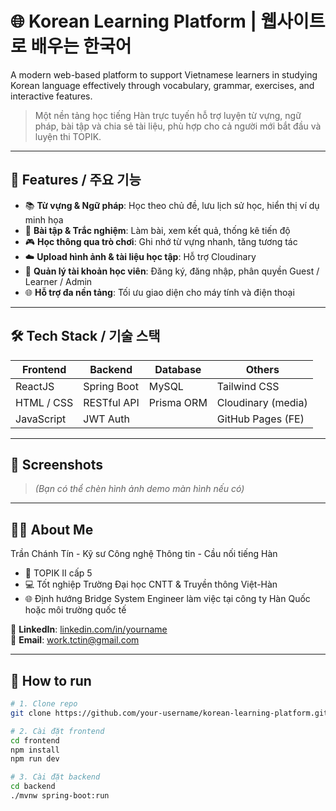 # 🌐 Korean Learning Platform | 웹사이트로 배우는 한국어

A modern web-based platform to support Vietnamese learners in studying Korean language effectively through vocabulary, grammar, exercises, and interactive features.

> Một nền tảng học tiếng Hàn trực tuyến hỗ trợ luyện từ vựng, ngữ pháp, bài tập và chia sẻ tài liệu, phù hợp cho cả người mới bắt đầu và luyện thi TOPIK.

---

## 🚀 Features / 주요 기능

- 📚 **Từ vựng & Ngữ pháp**: Học theo chủ đề, lưu lịch sử học, hiển thị ví dụ minh họa
- 📝 **Bài tập & Trắc nghiệm**: Làm bài, xem kết quả, thống kê tiến độ
- 🎮 **Học thông qua trò chơi**: Ghi nhớ từ vựng nhanh, tăng tương tác
- ☁️ **Upload hình ảnh & tài liệu học tập**: Hỗ trợ Cloudinary
- 👤 **Quản lý tài khoản học viên**: Đăng ký, đăng nhập, phân quyền Guest / Learner / Admin
- 🌐 **Hỗ trợ đa nền tảng**: Tối ưu giao diện cho máy tính và điện thoại

---

## 🛠️ Tech Stack / 기술 스택

| Frontend        | Backend         | Database     | Others               |
|----------------|-----------------|--------------|----------------------|
| ReactJS        | Spring Boot     | MySQL        | Tailwind CSS         |
| HTML / CSS     | RESTful API     | Prisma ORM   | Cloudinary (media)   |
| JavaScript     | JWT Auth        |              | GitHub Pages (FE)    |

---

## 📸 Screenshots

> *(Bạn có thể chèn hình ảnh demo màn hình nếu có)*

---

## 👨‍💻 About Me

Trần Chánh Tín - Kỹ sư Công nghệ Thông tin - Cầu nối tiếng Hàn  
- 💬 TOPIK II cấp 5  
- 💻 Tốt nghiệp Trường Đại học CNTT & Truyền thông Việt-Hàn  
- 🌐 Định hướng Bridge System Engineer làm việc tại công ty Hàn Quốc hoặc môi trường quốc tế  

🔗 **LinkedIn**: [linkedin.com/in/yourname](#)  
🔗 **Email**: work.tctin@gmail.com

---

## 📂 How to run

```bash
# 1. Clone repo
git clone https://github.com/your-username/korean-learning-platform.git

# 2. Cài đặt frontend
cd frontend
npm install
npm run dev

# 3. Cài đặt backend
cd backend
./mvnw spring-boot:run
